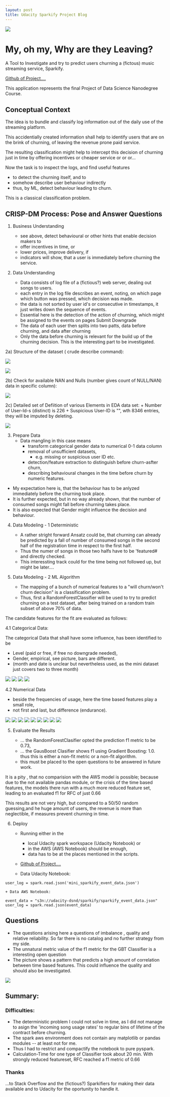 ```yaml
---
layout: post
title: Udacity Sparkify Project Blog
---
```



![](../images/titlesparkify.png)

# My, oh my, Why are they Leaving?

A Tool to Investigate and try to predict users churning a (fictous) music streaming service, Sparkify.

[Github of Project....](https://github.com/ubiquarum66/UdacityProjectSparkify)

This application represents the final Project of Data Science Nanodegree Course. 

## Conceptual Context 

The idea is to bundle and classify 
log information out of the daily use of the streaming platform.

This accidentially created information shall help to identify users that are on the brink of churning, of leaving the revenue prone paid service.


The resulting classification might help to intercept this decision of churning just in time by offering incentives or cheaper service or or or...

Now the task is to inspect the logs, and find useful features 
+ to detect the churning itself, and to 
+ somehow describe user behaviour indirectly 
+ thus, by ML, detect behaviour leading to churn.

This is a classical classification problem.



## CRISP-DM Process: Pose and Answer Questions

1. Business Understanding
    + see above, detect behavioural or other hints that enable decision makers to
    + offer incentives in time, or 
    + lower prices, improve delivery, if
    + indicators will show, that a user is immediately before churning the service.
    
    
2. Data Understanding
    + Data consists of log file of a (fictious?) web server, dealing out songs to users.
    + each entry in the log file describes an event, noting, on which page which button was pressed, which decision was made.
    + the data is not sorted by user id's or consecutive in timestamps, it just writes down the sequence of events.
    + Essential here is the detection of the action of churning, which might be assigned to the events on pages Submit Downgrade
    + The data of each user then splits into two patts, data before churning, and data after churning
    + Only the data before churning is relevant for the build up of the churning decision. This is the interesting part to be investigated.
        

2a) Structure of the dataset ( crude describe command):

![](../images/spark_look_for_dataframedescr1.png)
        
![](../images/spark_look_for_dataframedescr2.png)

2b) Check  for available NAN and Nulls (number gives count of NULL/NAN) data in specific column):

![](../images/spark_look_for_null_and_nans.png)

2c) Detailed set of Defiition of various Elements in EDA data set:
    + Number of User-Id-s (distinct) is 226
    + Suspicious User-ID is "", wth 8346 entries, they will be imputed by deleting.

![](../images/spark_logentrie_sets.png)


3. Prepare Data
    + Data mangling in this case means 
        + transform categorical gender data to numerical 0-1 data column
        + removal of unsufficient datasets, 
            + e.g. missing or suspicious user ID etc.
        + detection/feature extraction to distinguish before churn-asfter churn,
        + describing behavioural changes in the time before churn by numeric features.

+ My expectation here is, that the behaviour has to be anlyzed immediately before the churning
took place.  
+ It is further expected, but in no way already shown, that the number of consumed songs might fall
before churning takes place.
+ It is also expected that Gender might influence the decision and behaviour.


4. Data Modeling - 1 Deterministic
    + A rather stright forward Ansatz could be, that churning can already be predicted by a fall of number of consumed songs
      in the second half of the registration time in respect to the first half.
    + Thus the numer of songs in those two halfs have to be 'featured# and directly checked.
    + This interessting track could for the time being not followed up, but might be later....
    
    
4. Data Modeling - 2 ML Algorithm
    + The mapping of a bunch of numerical features to a "will churn/won't churn decision" is a classification problem.
    + Thus, first a RandomForestClassifier will be used to try to predict churning on a test dataset, 
      after being trained on a random train subset of above 70% of data.

The candidate features for the fit are evaluated as follows:

4.1 Categorical Data: 

The categorical Data that shall have some influence, has been identified to be

+ Level (paid or free, if free no downgrade needed), 
+ Gender, empirical, see picture, bars are different.
+ (month and date is unclear but nevertheless used, as the mini dataset just covers two to three month)

![](../images/spark_level_impct.png)
![](../images/spark_gender_impct.png)
![](../images/spark_date_impct.png)
![](../images/spark_month_impct.png)

4.2 Numerical Data

+ beside the frequencies of usage, here the time based features play a small role, 
+ not first and last, but difference (endurance).

![](../images/spark_whisker_artist.png)
![](../images/spark_whisker_frequency.png)
![](../images/spark_whisker_songs.png)
![](../images/spark_whisker_sumlength.png)
![](../images/spark_whisker_first.png)
![](../images/spark_whisker_last.png)
![](../images/spark_whisker_last2.png)
![](../images/spark_whisker_first2.png)
![](../images/spark_whisker_lasted.png)
    
    
    
5. Evaluate the Results

    + ... the RandomForestClasifier opted the prediction f1 metric to be 0.73,
    + ... the GausBoost Clasifier shows f1 using Gradient Boosting: 1.0. thus this is either a non-fit metric or a non-fit algorithm.
    + this must be placed to the open questions to be answered in future work.
    

It is a pity , that no comparision with the AWS model is possible;
because due to the not available pandas module, or the crisis of the time based features,
the models there run with a much more reduced feature set, leading to an evaluated f1 for RFC of just 0.66


This results are not very high, but compared to a 50/50 random guessing,and he huge amount of 
users, the revenue is more than neglectible, if measures prevent churning in time.

    
6. Deploy

    + Running either in the 
      + local Udacity spark workspace (Udacity Notebook) or 
      + in the AWS (AWS Notebook) should be enough, 
      + data has to be at the places mentioned in the scripts. 
    + [Github of Project....](https://github.com/ubiquarum66/UdacityProjectSparkify)   
    
    + Data Udacity Notebook: 

~~~~
user_log = spark.read.json('mini_sparkify_event_data.json')
~~~~

    + Data AWS Notebook: 
~~~~
event_data = "s3n://udacity-dsnd/sparkify/sparkify_event_data.json"
user_log = spark.read.json(event_data)
~~~~

## Questions 

+ The questions arising here a questions of imbalance , quality and relative reliability. 
So far there is no catalog and no further strategy from my side.
+ The unnatural metric value of the f1 metric for the GBT Classifier is a interesting open question
+ The picture shows a pattern that predicts a high amount of correlation between time based features. This could influence the quality and should also be investigated.

![](../images/spark_inputs.png)


## Summary:


### Difficulties:

+ The deterministic problem I could not solve in time, as I did not 
  manage to asign the 'incoming song usage rates' to regular bins of 
  lifetime of the contract before churning.
+ The spark aws environment does not contain any matplotlib or pandas modules -- at least not for me.
+ Thus I had to restrict and compactify the notebook to pure pyspark.
+ Calculation-Time for one type of Classifier took about 20 min.
    With strongly reduced featureset, RFC reached a f1 metric of 0.66 
    
### Thanks 

...to Stack Overflow and the (fictious?) Sparkifiers for making their data available and to Udacity for the oportunity to handle it.
    